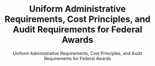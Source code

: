 ---
layout: resources-landing
title: "Uniform Administrative Requirements, Cost Principles, and Audit Requirements for Federal Awards"
subtitle: "Uniform Administrative Requirements, Cost Principles, and Audit Requirements for Federal Awards"
filters: federal-financial-assistance uniform-guidance legislation congress
external_link: https://www.govinfo.gov/content/pkg/PLAW-106publ107/pdf/PLAW-106publ107.pdf
---